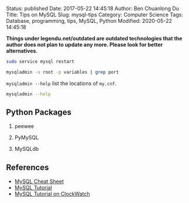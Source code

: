 Status: published
Date: 2017-05-22 14:45:18
Author: Ben Chuanlong Du
Title: Tips on MySQL
Slug: mysql-tips
Category: Computer Science
Tags: Database, programming, tips, MySQL, Python
Modified: 2020-05-22 14:45:18

**Things under legendu.net/outdated are outdated technologies that the author does not plan to update any more. Please look for better alternatives.**

```bash
sudo service mysql restart
```


```sh
mysqladmin -u root -p variables | grep port
```

`mysqladmin --help` list the locations of `my.cnf`.
```sh
mysqladmin --help
```

## Python Packages 

1. peewee

2. PyMySQL

3. MySQLdb

## References 

- [MySQL Cheat Sheet](http://cse.unl.edu/~sscott/ShowFiles/SQL/CheatSheet/SQLCheatSheet.html)
- [MySQL Tutorial](http://zetcode.com/databases/mysqltutorial/)  
- [MySQL Tutorial on ClockWatch](http://www.clockwatchers.com/mysql_databases.html)